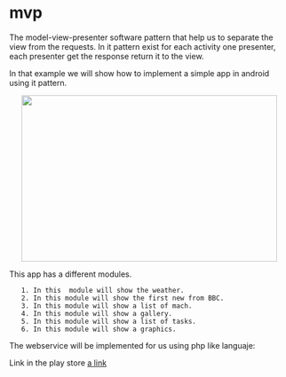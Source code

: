 # mvp
The model-view-presenter software pattern that help us to separate the view from the requests. In it pattern exist for each activity one presenter, each presenter get the response return it to the view.

In that example we will show  how to implement a simple app in android using it pattern.



<p align="center">
  <img width="460" height="300" src="http://www.javabobo.com/wp-content/uploads/2018/07/Captura-de-pantalla-de-2018-08-22-181251-1-300x166.png?raw=true "Example MVP"">
</p>



This app has a different modules.

 

       1. In this  module will show the weather.
       2. In this module will show the first new from BBC.
       3. In this module will show a list of mach.
       4. In this module will show a gallery.
       5. In this module will show a list of tasks.
       6. In this module will show a graphics.

The webservice will be implemented for us using php like languaje:

Link in the play store [a link](https://play.google.com/store/apps/details?id=com.javabobo.projectdemo)


